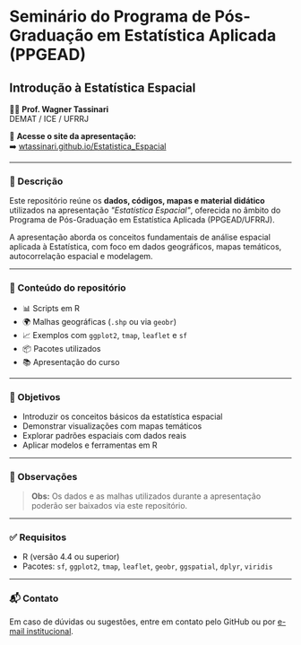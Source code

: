 # Seminário do Programa de Pós-Graduação em Estatística Aplicada (PPGEAD)

## Introdução à Estatística Espacial

👨‍🏫 **Prof. Wagner Tassinari**  
DEMAT / ICE / UFRRJ

🔗 **Acesse o site da apresentação:**  
➡️ [wtassinari.github.io/Estatistica_Espacial](https://wtassinari.github.io/Estatistica_Espacial/)

---

### 📌 Descrição

Este repositório reúne os **dados, códigos, mapas e material didático** utilizados na apresentação *"Estatística Espacial"*, oferecida no âmbito do Programa de Pós-Graduação em Estatística Aplicada (PPGEAD/UFRRJ).

A apresentação aborda os conceitos fundamentais de análise espacial aplicada à Estatística, com foco em dados geográficos, mapas temáticos, autocorrelação espacial e modelagem.

---

### 📂 Conteúdo do repositório

- 📊 Scripts em R 
- 🌍 Malhas geográficas (`.shp` ou via `geobr`)
- 📈 Exemplos com `ggplot2`, `tmap`, `leaflet` e `sf`
- 📦 Pacotes utilizados
- 📚 Apresentação do curso

---

### 🎯 Objetivos

- Introduzir os conceitos básicos da estatística espacial
- Demonstrar visualizações com mapas temáticos
- Explorar padrões espaciais com dados reais
- Aplicar modelos e ferramentas em R

---

### 📎 Observações

> **Obs:** Os dados e as malhas utilizados durante a apresentação poderão ser baixados via este repositório.

---

### ✅ Requisitos

- R (versão 4.4 ou superior)
- Pacotes: `sf`, `ggplot2`, `tmap`, `leaflet`, `geobr`, `ggspatial`, `dplyr`, `viridis`

---

### 📬 Contato

Em caso de dúvidas ou sugestões, entre em contato pelo GitHub ou por [e-mail institucional](mailto:tassinari@ufrrj.br).

